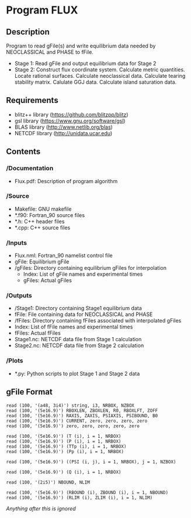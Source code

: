 # Program FLUX

## Description

   Program to read gFile(s) and write equilibrium data needed by NEOCLASSICAL 
   and PHASE to fFile.
   - Stage 1:
     Read gFile and output equilibrium data for Stage 2
   - Stage 2:
     Construct flux coordinate system. Calculate metric quantities. 
     Locate rational surfaces. Calculate neoclassical data. Calculate 
     tearing stability matrix. Calulate GGJ data. Calculate island
     saturation data.
	 
## Requirements

   - blitz++ library (https://github.com/blitzpp/blitz)
   - gsl library (https://www.gnu.org/software/gsl)
   - BLAS library (http://www.netlib.org/blas)
   - NETCDF library (http://unidata.ucar.edu)
   
## Contents

### /Documentation

- Flux.pdf: Description of program algorithm
	  
### /Source

- Makefile: GNU makefile
- *.f90: Fortran_90 source files
- *.h: C++ header files
- *.cpp: C++ source files
	 
### /Inputs

- Flux.nml: Fortran_90 namelist control file
- gFile: Equilibrium gFile
- /gFiles: Directory containing equilibrium gFiles for interpolation
  - Index: List of gFile names and experimental times
  - gFiles: Actual gFiles
	  
### /Outputs

- /Stage1: Directory containing Stage1 equilibrium data
- fFile: File containing data for NEOCLASSICAL and PHASE
- /fFiles: Directory containing fFiles associated with interpolated gFiles
 - Index: List of fFile names and experimental times
 - fFiles: Actual fFiles
- Stage1.nc: NETCDF data file from Stage 1 calculation
- Stage2.nc: NETCDF data file from Stage 2 calculation
	  
### /Plots

 - *.py: Python scripts to plot Stage 1 and Stage 2 data

## gFile Format

    read (100, '(a48, 3i4)') string, i3, NRBOX, NZBOX
    read (100, '(5e16.9)') RBOXLEN, ZBOXLEN, R0, RBOXLFT, ZOFF
    read (100, '(5e16.9)') RAXIS, ZAXIS, PSIAXIS, PSIBOUND, B0
    read (100, '(5e16.9)') CURRENT, zero, zero, zero, zero
    read (100, '(5e16.9)') zero, zero, zero, zero, zero
 
    read (100, '(5e16.9)') (T (i), i = 1, NRBOX)
    read (100, '(5e16.9)') (P (i), i = 1, NRBOX)
    read (100, '(5e16.9)') (TTp (i), i = 1, NRBOX)
    read (100, '(5e16.9)') (Pp (i), i = 1, NRBOX)
  
    read (100, '(5e16.9)') ((PSI (i, j), i = 1, NRBOX), j = 1, NZBOX)

    read (100, '(5e16.9)') (Q (i), i = 1, NRBOX)

    read (100, '(2i5)') NBOUND, NLIM

    read (100, '(5e16.9)') (RBOUND (i), ZBOUND (i), i = 1, NBOUND)
    read (100, '(5e16.9)') (RLIM (i), ZLIM (i), i = 1, NLIM)
  
  *Anything after this is ignored*
  
